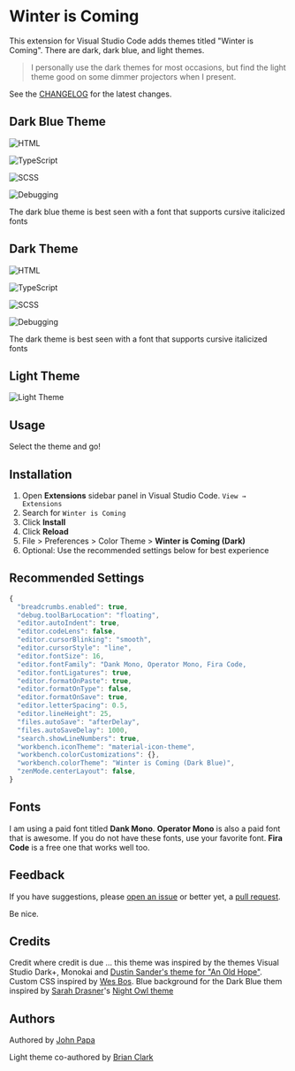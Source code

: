 # Winter is Coming

This extension for Visual Studio Code adds themes titled "Winter is Coming". There are dark, dark blue, and light themes.

> I personally use the dark themes for most occasions, but find the light theme good on some dimmer projectors when I present.

See the [CHANGELOG](CHANGELOG.md) for the latest changes.

## Dark Blue Theme

![HTML](images/dark-blue-html.png)

![TypeScript](images/dark-blue-ts.png)

![SCSS](images/dark-blue-scss.png)

![Debugging](images/dark-blue-debug.png)

The dark blue theme is best seen with a font that supports cursive italicized fonts

## Dark Theme

![HTML](images/dark-html.png)

![TypeScript](images/dark-ts.png)

![SCSS](images/dark-scss.png)

![Debugging](images/dark-debug.png)

The dark theme is best seen with a font that supports cursive italicized fonts

## Light Theme

![Light Theme](images/800-3-light.png)

## Usage

Select the theme and go!

## Installation

1. Open **Extensions** sidebar panel in Visual Studio Code. `View → Extensions`
1. Search for `Winter is Coming`
1. Click **Install**
1. Click **Reload**
1. File > Preferences > Color Theme > **Winter is Coming (Dark)**
1. Optional: Use the recommended settings below for best experience

## Recommended Settings

```js
{
  "breadcrumbs.enabled": true,
  "debug.toolBarLocation": "floating",
  "editor.autoIndent": true,
  "editor.codeLens": false,
  "editor.cursorBlinking": "smooth",
  "editor.cursorStyle": "line",
  "editor.fontSize": 16,
  "editor.fontFamily": "Dank Mono, Operator Mono, Fira Code,
  "editor.fontLigatures": true,
  "editor.formatOnPaste": true,
  "editor.formatOnType": false,
  "editor.formatOnSave": true,
  "editor.letterSpacing": 0.5,
  "editor.lineHeight": 25,
  "files.autoSave": "afterDelay",
  "files.autoSaveDelay": 1000,
  "search.showLineNumbers": true,
  "workbench.iconTheme": "material-icon-theme",
  "workbench.colorCustomizations": {},
  "workbench.colorTheme": "Winter is Coming (Dark Blue)",
  "zenMode.centerLayout": false,
}
```

## Fonts

I am using a paid font titled **Dank Mono**. **Operator Mono** is also a paid font that is awesome. If you do not have these fonts, use your favorite font. **Fira Code** is a free one that works well too.

## Feedback

If you have suggestions, please [open an issue](https://github.com/johnpapa/vscode-winteriscoming/issues) or better yet, a [pull request](https://github.com/johnpapa/vscode-winteriscoming/pulls).

Be nice.

## Credits

Credit where credit is due ... this theme was inspired by the themes Visual Studio Dark+, Monokai and [Dustin Sander's theme for "An Old Hope"](https://marketplace.visualstudio.com/items?itemName=dustinsanders.an-old-hope-theme-vscode). Custom CSS inspired by [Wes Bos](https://twitter.com/wesbos). Blue background for the Dark Blue them inspired by [Sarah Drasner](https://twitter.com/sarah_edo)'s [Night Owl theme](https://marketplace.visualstudio.com/items?itemName=sdras.night-owl)

## Authors

Authored by [John Papa](https://twitter.com/john_papa)

Light theme co-authored by [Brian Clark](https://twitter.com/_clarkio)
